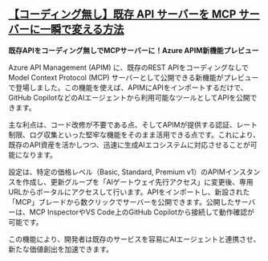 ## [【コーディング無し】既存 API サーバーを MCP サーバーに一瞬で変える方法](https://zenn.dev/microsoft/articles/expose-mcp-server-in-apim)

**既存APIをコーディング無しでMCPサーバーに！Azure APIM新機能プレビュー**

Azure API Management (APIM) に、既存のREST APIをコーディングなしでModel Context Protocol (MCP) サーバーとして公開できる新機能がプレビューで登場しました。この機能を使えば、APIMにAPIをインポートするだけで、GitHub CopilotなどのAIエージェントから利用可能なツールとしてAPIを公開できます。

主な利点は、コード改修が不要である点、そしてAPIMが提供する認証、レート制限、ログ収集といった堅牢な機能をそのまま活用できる点です。これにより、既存のAPI資産を活かしつつ、迅速に生成AIエコシステムに対応させることが可能になります。

設定は、特定の価格レベル（Basic, Standard, Premium v1）のAPIMインスタンスを作成し、更新グループを「AIゲートウェイ先行アクセス」に変更後、専用URLからポータルにアクセスして行います。APIをインポートし、新設された「MCP」ブレードから数クリックでサーバーを公開できます。公開したサーバーは、MCP InspectorやVS Code上のGitHub Copilotから接続して動作確認が可能です。

この機能により、開発者は既存のサービスを容易にAIエージェントと連携させ、新たな価値創出を加速できます。